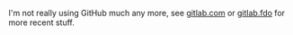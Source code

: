 I'm not really using GitHub much any more, see [gitlab.com](https://gitlab.com/kusma) or [gitlab.fdo](https://gitlab.freedesktop.org/kusma) for more recent stuff.
